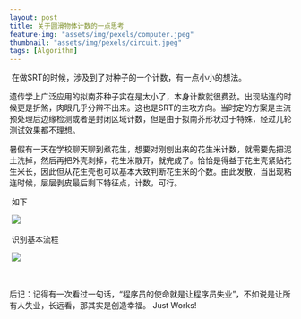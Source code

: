 ```yaml
---
layout: post
title: 关于圆滑物体计数的一点思考
feature-img: "assets/img/pexels/computer.jpeg"
thumbnail: "assets/img/pexels/circuit.jpeg"
tags: [Algorithm]
---
```

​	在做SRT的时候，涉及到了对种子的一个计数，有一点小小的想法。

​	遗传学上广泛应用的拟南芥种子实在是太小了，本身计数就很费劲。出现粘连的时候更是折煞，肉眼几乎分辨不出来。这也是SRT的主攻方向。当时定的方案是主流预处理后边缘检测或者是封闭区域计数，但是由于拟南芥形状过于特殊，经过几轮测试效果都不理想。

​	暑假有一天在学校聊天聊到煮花生，想要对刚刨出来的花生米计数，就需要先把泥土洗掉，然后再把外壳剥掉，花生米散开，就完成了。恰恰是得益于花生壳紧贴花生米长，因此但从花生壳也可以基本大致判断花生米的个数。由此发散，当出现粘连时候，层层剥皮最后剩下特征点，计数，可行。

​	如下

​	![](![加载失败](https://raw.githubusercontent.com/ztygalaxy/ztygalaxy.github.io/master/assets/img/pexels/qlz_al.png))

​	识别基本流程

​	![](![效果图](https://raw.githubusercontent.com/ztygalaxy/ztygalaxy.github.io/master/assets/img/pexels/qlz_lc.png))

​	

​	后记：记得有一次看过一句话，“程序员的使命就是让程序员失业”，不如说是让所有人失业，长远看，那其实是创造幸福。
		Just Works!